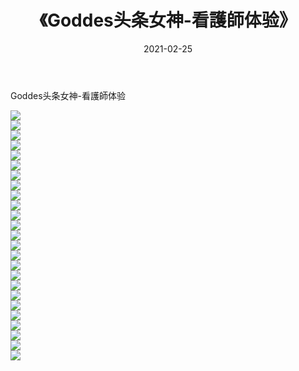 ﻿---
layout: post
title:  《Goddes头条女神-看護師体验》
date:   2021-02-25
img: http://img.660000.xyz/Sharelink/网络美图/2021/Goddes头条女神-看護師体验/000.jpg
categories: [美女, 清纯, 唯美]
---

Goddes头条女神-看護師体验

  ![](http://img.660000.xyz/Sharelink/网络美图/2021/Goddes头条女神-看護師体验/001.jpg) <br> ![](http://img.660000.xyz/Sharelink/网络美图/2021/Goddes头条女神-看護師体验/002.jpg) <br> ![](http://img.660000.xyz/Sharelink/网络美图/2021/Goddes头条女神-看護師体验/003.jpg) <br> ![](http://img.660000.xyz/Sharelink/网络美图/2021/Goddes头条女神-看護師体验/004.jpg) <br> ![](http://img.660000.xyz/Sharelink/网络美图/2021/Goddes头条女神-看護師体验/005.jpg) <br> ![](http://img.660000.xyz/Sharelink/网络美图/2021/Goddes头条女神-看護師体验/006.jpg) <br> ![](http://img.660000.xyz/Sharelink/网络美图/2021/Goddes头条女神-看護師体验/007.jpg) <br> ![](http://img.660000.xyz/Sharelink/网络美图/2021/Goddes头条女神-看護師体验/008.jpg) <br> ![](http://img.660000.xyz/Sharelink/网络美图/2021/Goddes头条女神-看護師体验/009.jpg) <br> ![](http://img.660000.xyz/Sharelink/网络美图/2021/Goddes头条女神-看護師体验/010.jpg) <br> ![](http://img.660000.xyz/Sharelink/网络美图/2021/Goddes头条女神-看護師体验/011.jpg) <br> ![](http://img.660000.xyz/Sharelink/网络美图/2021/Goddes头条女神-看護師体验/012.jpg) <br> ![](http://img.660000.xyz/Sharelink/网络美图/2021/Goddes头条女神-看護師体验/013.jpg) <br> ![](http://img.660000.xyz/Sharelink/网络美图/2021/Goddes头条女神-看護師体验/014.jpg) <br> ![](http://img.660000.xyz/Sharelink/网络美图/2021/Goddes头条女神-看護師体验/015.jpg) <br> ![](http://img.660000.xyz/Sharelink/网络美图/2021/Goddes头条女神-看護師体验/016.jpg) <br> ![](http://img.660000.xyz/Sharelink/网络美图/2021/Goddes头条女神-看護師体验/017.jpg) <br> ![](http://img.660000.xyz/Sharelink/网络美图/2021/Goddes头条女神-看護師体验/018.jpg) <br> ![](http://img.660000.xyz/Sharelink/网络美图/2021/Goddes头条女神-看護師体验/019.jpg) <br> ![](http://img.660000.xyz/Sharelink/网络美图/2021/Goddes头条女神-看護師体验/020.jpg) <br> ![](http://img.660000.xyz/Sharelink/网络美图/2021/Goddes头条女神-看護師体验/021.jpg) <br> ![](http://img.660000.xyz/Sharelink/网络美图/2021/Goddes头条女神-看護師体验/022.jpg) <br> ![](http://img.660000.xyz/Sharelink/网络美图/2021/Goddes头条女神-看護師体验/023.jpg) <br> ![](http://img.660000.xyz/Sharelink/网络美图/2021/Goddes头条女神-看護師体验/024.jpg) <br> ![](http://img.660000.xyz/Sharelink/网络美图/2021/Goddes头条女神-看護師体验/025.jpg) <br>